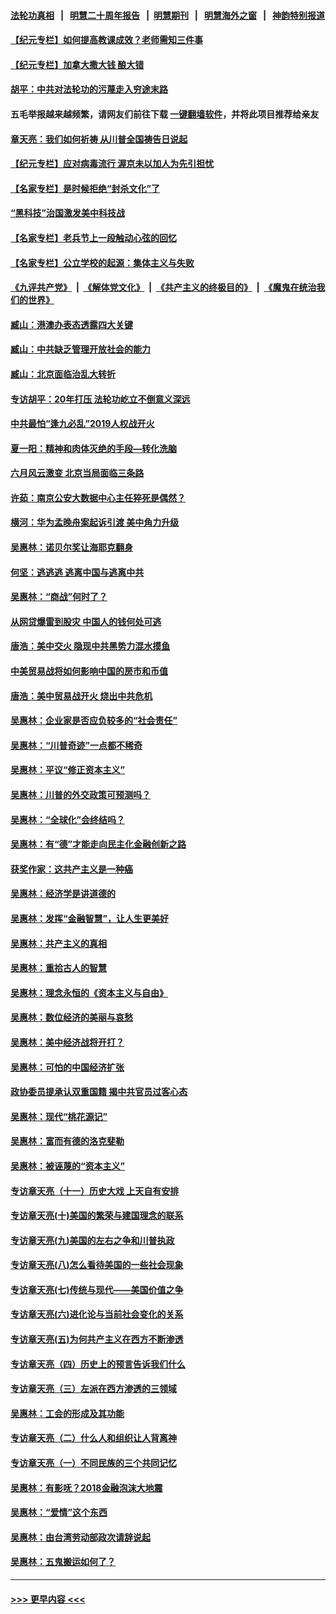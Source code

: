 #### [法轮功真相](https://github.com/gfw-breaker/truth/blob/master/README.md?t=0) &nbsp;&nbsp;|&nbsp;&nbsp; [明慧二十周年报告](https://github.com/gfw-breaker/mh-reports/blob/master/README.md?t=0) &nbsp;&nbsp;|&nbsp;&nbsp;[明慧期刊](https://github.com/gfw-breaker/mh-qikan) &nbsp;&nbsp;|&nbsp;&nbsp; [明慧海外之窗](https://github.com/gfw-breaker/mh-news/blob/master/README.md?t=0) &nbsp;&nbsp;|&nbsp;&nbsp; [神韵特别报道](https://github.com/gfw-breaker/mh-news/blob/master/shenyun.md?t=0)
#### [【纪元专栏】如何提高教课成效？老师需知三件事](../pages/nsc423/n12417848.md?t=06210152) 
#### [【纪元专栏】加拿大撒大钱 酿大错](../pages/nsc423/n12406564.md?t=06210152) 
#### [胡平：中共对法轮功的污蔑走入穷途末路](../pages/nsc423/n12266737.md?t=06210152) 
#### 五毛举报越来越频繁，请网友们前往下载 [一键翻墙软件](https://github.com/gfw-breaker/ssr-accounts)，并将此项目推荐给亲友
#### [章天亮：我们如何祈祷 从川普全国祷告日说起](../pages/nsc423/n11944627.md?t=06210152) 
#### [【纪元专栏】应对病毒流行 渥京未以加人为先引担忧](../pages/nsc423/n11875714.md?t=06210152) 
#### [【名家专栏】是时候拒绝“封杀文化”了](../pages/nsc423/n11814093.md?t=06210152) 
#### [“黑科技”治国激发美中科技战](../pages/nsc423/n11638056.md?t=06210152) 
#### [【名家专栏】老兵节上一段触动心弦的回忆](../pages/nsc423/n11646016.md?t=06210152) 
#### [【名家专栏】公立学校的起源：集体主义与失败](../pages/nsc423/n11601833.md?t=06210152) 
#### [《九评共产党》](https://github.com/begood0513/9ping.md/blob/master/README.md) &nbsp;|&nbsp; [《解体党文化》](../../../../jtdwh.md/blob/master/README.md)  &nbsp;|&nbsp; [《共产主义的终极目的》](../../../../gczydzjmd.md/blob/master/README.md) &nbsp;|&nbsp; [《魔鬼在统治我们的世界》](../../../../mgztzwmdsj.md/blob/master/README.md) 
#### [臧山：港澳办表态透露四大关键](../pages/nsc423/n11421628.md?t=06210152) 
#### [臧山：中共缺乏管理开放社会的能力](../pages/nsc423/n11407457.md?t=06210152) 
#### [臧山：北京面临治乱大转折](../pages/nsc423/n11406895.md?t=06210152) 
#### [专访胡平：20年打压 法轮功屹立不倒意义深远](../pages/nsc423/n11398800.md?t=06210152) 
#### [中共最怕“逢九必乱”2019人权战开火](../pages/nsc423/n11385248.md?t=06210152) 
#### [夏一阳：精神和肉体灭绝的手段—转化洗脑](../pages/nsc423/n11368250.md?t=06210152) 
#### [六月风云激变 北京当局面临三条路](../pages/nsc423/n11313668.md?t=06210152) 
#### [许茹：南京公安大数据中心主任猝死是偶然？](../pages/nsc423/n11064744.md?t=06210152) 
#### [横河：华为孟晚舟案起诉引渡 美中角力升级](../pages/nsc423/n11027230.md?t=06210152) 
#### [吴惠林：诺贝尔奖让海耶克翻身](../pages/nsc423/n10890049.md?t=06210152) 
#### [何坚：逃逃逃 逃离中国与逃离中共](../pages/nsc423/n10592891.md?t=06210152) 
#### [吴惠林：“商战”何时了？](../pages/nsc423/n10573558.md?t=06210152) 
#### [从网贷爆雷到股灾 中国人的钱何处可逃](../pages/nsc423/n10572800.md?t=06210152) 
#### [唐浩：美中交火 隐现中共黑势力混水摸鱼](../pages/nsc423/n10544040.md?t=06210152) 
#### [中美贸易战将如何影响中国的房市和币值](../pages/nsc423/n10543697.md?t=06210152) 
#### [唐浩：美中贸易战开火 烧出中共危机](../pages/nsc423/n10540126.md?t=06210152) 
#### [吴惠林：企业家是否应负较多的“社会责任”](../pages/nsc423/n10535022.md?t=06210152) 
#### [吴惠林：“川普奇迹”一点都不稀奇](../pages/nsc423/n10512808.md?t=06210152) 
#### [吴惠林：平议“修正资本主义”](../pages/nsc423/n10495724.md?t=06210152) 
#### [吴惠林：川普的外交政策可预测吗？](../pages/nsc423/n10462387.md?t=06210152) 
#### [吴惠林：“全球化”会终结吗？](../pages/nsc423/n10452838.md?t=06210152) 
#### [吴惠林：有“德”才能走向民主化金融创新之路](../pages/nsc423/n10432292.md?t=06210152) 
#### [获奖作家：这共产主义是一种癌](../pages/nsc423/n10431541.md?t=06210152) 
#### [吴惠林：经济学是讲道德的](../pages/nsc423/n10398014.md?t=06210152) 
#### [吴惠林：发挥“金融智慧”，让人生更美好](../pages/nsc423/n10375019.md?t=06210152) 
#### [吴惠林：共产主义的真相](../pages/nsc423/n10351394.md?t=06210152) 
#### [吴惠林：重拾古人的智慧](../pages/nsc423/n10337691.md?t=06210152) 
#### [吴惠林：理念永恒的《资本主义与自由》](../pages/nsc423/n10316274.md?t=06210152) 
#### [吴惠林：数位经济的美丽与哀愁](../pages/nsc423/n10292946.md?t=06210152) 
#### [吴惠林：美中经济战将开打？](../pages/nsc423/n10258825.md?t=06210152) 
#### [吴惠林：可怕的中国经济扩张](../pages/nsc423/n10219147.md?t=06210152) 
#### [政协委员提承认双重国籍 揭中共官员过客心态](../pages/nsc423/n10208809.md?t=06210152) 
#### [吴惠林：现代“桃花源记”](../pages/nsc423/n10185234.md?t=06210152) 
#### [吴惠林：富而有德的洛克斐勒](../pages/nsc423/n10142264.md?t=06210152) 
#### [吴惠林：被诬蔑的“资本主义”](../pages/nsc423/n10124816.md?t=06210152) 
#### [专访章天亮（十一）历史大戏 上天自有安排](../pages/nsc423/n10094905.md?t=06210152) 
#### [专访章天亮(十)美国的繁荣与建国理念的联系](../pages/nsc423/n10094899.md?t=06210152) 
#### [专访章天亮(九)美国的左右之争和川普执政](../pages/nsc423/n10094889.md?t=06210152) 
#### [专访章天亮(八)怎么看待美国的一些社会现象](../pages/nsc423/n10094857.md?t=06210152) 
#### [专访章天亮(七)传统与现代——美国价值之争](../pages/nsc423/n10093140.md?t=06210152) 
#### [专访章天亮(六)进化论与当前社会变化的关系](../pages/nsc423/n10092036.md?t=06210152) 
#### [专访章天亮(五)为何共产主义在西方不断渗透](../pages/nsc423/n10083620.md?t=06210152) 
#### [专访章天亮（四）历史上的预言告诉我们什么](../pages/nsc423/n10083606.md?t=06210152) 
#### [专访章天亮（三）左派在西方渗透的三领域](../pages/nsc423/n10081115.md?t=06210152) 
#### [吴惠林：工会的形成及其功能](../pages/nsc423/n10080633.md?t=06210152) 
#### [专访章天亮（二）什么人和组织让人背离神](../pages/nsc423/n10076637.md?t=06210152) 
#### [专访章天亮（一）不同民族的三个共同记忆](../pages/nsc423/n10074188.md?t=06210152) 
#### [吴惠林：有影呒？2018金融泡沫大地震](../pages/nsc423/n10040534.md?t=06210152) 
#### [吴惠林：“爱情”这个东西](../pages/nsc423/n10019423.md?t=06210152) 
#### [吴惠林：由台湾劳动部政次请辞说起](../pages/nsc423/n9979679.md?t=06210152) 
#### [吴惠林：五鬼搬运如何了？](../pages/nsc423/n9925338.md?t=06210152) 

----
#### [ >>> 更早内容 <<< ](../indexes/nsc423-earlier.md)
